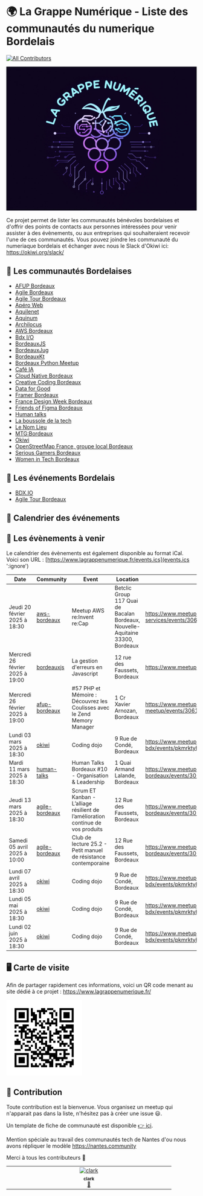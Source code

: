 # 🌍 La Grappe Numérique - Liste des communautés du numerique Bordelais

[![All Contributors](https://img.shields.io/github/all-contributors/la-grappe-numerique/list-communities?color=ee8449&style=flat-square)](#contributors)

<div class="logo"><img src="docs/logo-commu.png"  width="600"/></div>

Ce projet permet de lister les communautés bénévoles bordelaises et d'offrir des points de contacts aux personnes intéressées pour venir assister à des évènements, ou aux entreprises qui souhaiteraient recevoir l'une de ces communautés.
Vous pouvez joindre les communauté du numeriaque bordelais et échanger avec nous le Slack d'Okiwi ici: https://okiwi.org/slack/


## 🍷 Les communautés Bordelaises

- [AFUP Bordeaux](afup-bordeaux/)
- [Agile Bordeaux](agile-bordeaux/)
- [Agile Tour Bordeaux](agile-tour-bordeaux/)
- [Apéro Web](apero-web/)
- [Aquilenet](aquilenet/)
- [Aquinum](aquinum/)
- [Archilocus](archilocus/)
- [AWS Bordeaux](aws-bordeaux/)
- [Bdx I/O](bdx-io/)
- [BordeauxJS](bordeauxjs/)
- [BordeauxJug](bordeauxjug/)
- [BordeauxKt](bordeauxkt/)
- [Bordeaux Python Meetup](bordeaux-python-meetup/)
- [Café IA](cafe-ia/)
- [Cloud Native Bordeaux](cloud-native-bordeaux/)
- [Creative Coding Bordeaux](creative-coding-bordeaux/)
- [Data for Good](data-for-good/)
- [Framer Bordeaux](framer-bordeaux/)
- [France Design Week Bordeaux](france-design-week-bordeaux/)
- [Friends of Figma Bordeaux](friends-of-figma-bordeaux/)
- [Human talks](human-talks/)
- [La boussole de la tech](la-boussole-de-la-tech/)
- [Le Nom Lieu](le-nom-lieu/)
- [MTG:Bordeaux](mtg-bordeaux/)
- [Okiwi](okiwi/)
- [OpenStreetMap France, groupe local Bordeaux](openstreetmap-bordeaux/)
- [Serious Gamers Bordeaux](serious-gamers-bordeaux/)
- [Women in Tech Bordeaux](women-in-tech-bordeaux/)


## 📅 Les événements Bordelais

- [BDX.IO](https://bdxio.fr/)
- [Agile Tour Bordeaux](https://agiletourbordeaux.fr/)

## 📅 Calendrier des événements

<div id="calendar"></div>

## 📅 Les évènements à venir

Le calendrier des évènements est également disponible au format iCal.
Voici son URL : [https://www.lagrappenumerique.fr/events.ics](events.ics ':ignore')

<!-- ALL-EVENTS:START - Do not remove or modify this section -->
<!-- ALL-EVENTS-LIST:START -->
| Date | Community | Event | Location | Link |
|------|------------|--------|-----------|------|
| Jeudi 20 février 2025 à 18:30 | [aws-bordeaux](aws-bordeaux/) | Meetup AWS re:Invent re:Cap | Betclic Group 117 Quai de Bacalan Bordeaux, Nouvelle-Aquitaine 33300, Bordeaux | https://www.meetup.com/bordeaux-amazon-web-services/events/306133089/ |
| Mercredi 26 février 2025 à 19:00 | [bordeauxjs](bordeauxjs/) | La gestion d'erreurs en Javascript | 12 rue des Faussets, Bordeaux | https://www.meetup.com/bordeauxjs/events/306025718/ |
| Mercredi 26 février 2025 à 19:00 | [afup-bordeaux](afup-bordeaux/) | #57 PHP et Mémoire : Découvrez les Coulisses avec le Zend Memory Manager | 1 Cr Xavier Arnozan, Bordeaux | https://www.meetup.com/bordeaux-php-meetup/events/306119819/ |
| Lundi 03 mars 2025 à 18:30 | [okiwi](okiwi/) | Coding dojo | 9 Rue de Condé, Bordeaux | https://www.meetup.com/software-craftsmanship-bdx/events/pkmrktyhcfbfb/ |
| Mardi 11 mars 2025 à 18:30 | [human-talks](human-talks/) | Human Talks Bordeaux #10 - Organisation & Leadership | 1 Quai Armand Lalande, Bordeaux | https://www.meetup.com/human-talks-bordeaux/events/306118686/ |
| Jeudi 13 mars 2025 à 18:30 | [agile-bordeaux](agile-bordeaux/) | Scrum ET Kanban - L’alliage résilient de l’amélioration continue de vos produits | 12 Rue des Faussets, Bordeaux | https://www.meetup.com/agile-bordeaux/events/305865751/ |
| Samedi 05 avril 2025 à 10:00 | [agile-bordeaux](agile-bordeaux/) | Club de lecture 25.2 - Petit manuel de résistance contemporaine | 12 Rue des Faussets, Bordeaux | https://www.meetup.com/agile-bordeaux/events/306121267/ |
| Lundi 07 avril 2025 à 18:30 | [okiwi](okiwi/) | Coding dojo | 9 Rue de Condé, Bordeaux | https://www.meetup.com/software-craftsmanship-bdx/events/pkmrktyhcgbkb/ |
| Lundi 05 mai 2025 à 18:30 | [okiwi](okiwi/) | Coding dojo | 9 Rue de Condé, Bordeaux | https://www.meetup.com/software-craftsmanship-bdx/events/pkmrktyhchbhb/ |
| Lundi 02 juin 2025 à 18:30 | [okiwi](okiwi/) | Coding dojo | 9 Rue de Condé, Bordeaux | https://www.meetup.com/software-craftsmanship-bdx/events/pkmrktyhcjbdb/ |
<!-- ALL-EVENTS-LIST:END -->
<!-- ALL-EVENTS:END - Do not remove or modify this section -->

## 🖥  Carte de visite

Afin de partager rapidement ces informations, voici un QR code menant au site dédié à ce projet : [https://www.lagrappenumerique.fr/ ](https://www.lagrappenumerique.fr/#/)

<img src="docs/qrcode.png" width="200" height="200" />

## 💫 Contribution

Toute contribution est la bienvenue. Vous organisez un meetup qui n'apparait pas dans la liste, n'hésitez pas à créer une issue 😃.

Un template de fiche de communauté est disponible [👉 ici](template/template.md).

Mention spéciale au travail des communautés tech de Nantes d'ou nous avons répliquer le modèle https://nantes.community

Merci à tous les contributeurs 🙏

<!-- ALL-CONTRIBUTORS-LIST:START - Do not remove or modify this section -->
<!-- prettier-ignore-start -->
<!-- markdownlint-disable -->
<table>
  <tbody>
    <tr>
      <td align="center" valign="top" width="14.28%"><a href="http://akiros.it"><img src="https://avatars.githubusercontent.com/u/1411277?v=4?s=100" width="100px;" alt="clark"/><br /><sub><b>clark</b></sub></a><br /><a href="#doc-clark42" title="Documentation">📖</a></td>
    </tr>
  </tbody>
</table>

<!-- markdownlint-restore -->
<!-- prettier-ignore-end -->

<!-- ALL-CONTRIBUTORS-LIST:END -->
